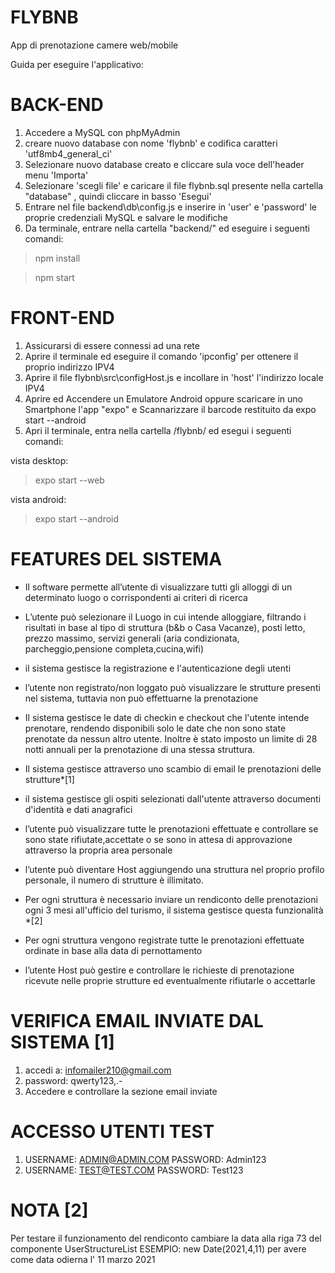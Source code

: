 # FLYBNB
App di prenotazione camere web/mobile

Guida per eseguire l'applicativo:

# BACK-END

1. Accedere a MySQL con phpMyAdmin
2. creare nuovo database con nome 'flybnb' e codifica caratteri 'utf8mb4_general_ci'
3. Selezionare nuovo database creato e cliccare sula voce dell'header menu 'Importa'
4. Selezionare 'scegli file' e caricare il file flybnb.sql presente nella cartella "database" , quindi cliccare in basso 'Esegui'
5. Entrare nel file backend\db\config.js e inserire in 'user' e 'password' le proprie credenziali MySQL e salvare le modifiche
6. Da terminale, entrare nella cartella "backend/" ed eseguire i seguenti comandi:
> npm install

> npm start

# FRONT-END

1. Assicurarsi di essere connessi ad una rete
2. Aprire il terminale ed eseguire il comando 'ipconfig' per ottenere il proprio indirizzo IPV4
3. Aprire il file flybnb\src\configHost.js e incollare in 'host' l'indirizzo locale IPV4
4. Aprire ed Accendere un Emulatore Android oppure scaricare in uno Smartphone l'app "expo" e Scannarizzare il barcode restituito da expo start --android
5. Apri il terminale, entra nella cartella /flybnb/ ed esegui i seguenti comandi: 

vista desktop:

> expo start --web 

vista android:

>expo  start --android 




# FEATURES DEL SISTEMA

- Il software permette all’utente di visualizzare tutti gli alloggi di un determinato luogo o corrispondenti ai criteri di ricerca

- L’utente può selezionare il Luogo in cui intende alloggiare, filtrando i risultati in base al tipo di struttura (b&b o Casa Vacanze), posti letto, prezzo massimo, servizi generali (aria condizionata, parcheggio,pensione completa,cucina,wifi)

- il sistema gestisce la registrazione e l'autenticazione degli utenti

- l’utente non registrato/non loggato può  visualizzare le strutture presenti nel sistema, tuttavia non può effettuarne la prenotazione 

- Il sistema gestisce le date di checkin e checkout che l'utente intende prenotare, rendendo disponibili solo le date che non sono state prenotate da nessun altro utente. Inoltre è stato imposto un limite di 28 notti annuali per la prenotazione di una stessa struttura.

- Il sistema gestisce attraverso uno scambio di email le prenotazioni delle strutture*[1]

- il sistema gestisce gli ospiti selezionati dall'utente attraverso documenti d'identità e dati anagrafici

- l’utente può visualizzare tutte le prenotazioni effettuate e controllare se sono state rifiutate,accettate o se sono in attesa di approvazione attraverso la propria area personale

- l’utente può diventare Host aggiungendo una struttura nel proprio profilo personale, il numero di strutture è illimitato.

- Per ogni struttura è necessario inviare un rendiconto delle prenotazioni ogni 3 mesi all'ufficio del turismo, il sistema gestisce questa funzionalità *[2]

- Per ogni struttura vengono registrate tutte le prenotazioni effettuate ordinate in base alla data di pernottamento

- l’utente Host può gestire e controllare le richieste di prenotazione ricevute nelle proprie strutture ed eventualmente rifiutarle o accettarle



# VERIFICA EMAIL INVIATE DAL SISTEMA [1]

1. accedi a: infomailer210@gmail.com
2. password: qwerty123,.-
3. Accedere e controllare la sezione email inviate
	
# ACCESSO UTENTI TEST

1. USERNAME: ADMIN@ADMIN.COM    PASSWORD: Admin123
2. USERNAME: TEST@TEST.COM  PASSWORD: Test123


# NOTA [2] 
Per testare il funzionamento del rendiconto cambiare la data alla riga 73 del componente UserStructureList 
	ESEMPIO: new Date(2021,4,11) per avere come data odierna l' 11 marzo 2021




